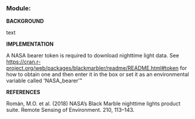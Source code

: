 ### **Module:**

**BACKGROUND**

text

**IMPLEMENTATION**

A NASA bearer token is required to download nighttime light data. See https://cran.r-project.org/web/packages/blackmarbler/readme/README.html#token for how to obtain one and then enter it in the box or set it as an environmental variable called 'NASA_bearer'"

**REFERENCES**

Román, M.O. et al. (2018) NASA’s Black Marble nighttime lights product suite. Remote Sensing of Environment. 210, 113–143.
